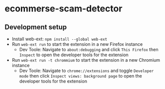 # ecommerse-scam-detector

## Development setup
- Install web-ext: `npm install --global web-ext`
- Run `web-ext run` to start the extension in a new Firefox instance
  - Dev Toole: Navigate to `about:debugging` and click `This Firefox` then `Inspect` to open the developer tools for the extension
- Run `web-ext run -t chrommium` to start the extension in a new Chromium instance
  - Dev Toole: Navigate to `chrome://extensions` and toggle `Developer mode` then click `Inspect views: background page` to open the developer tools for the extension
